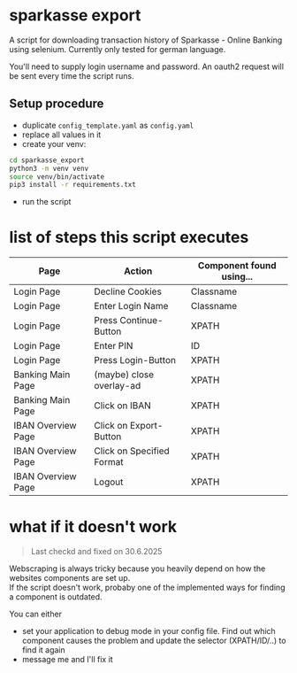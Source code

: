# sparkasse export

A script for downloading transaction history of Sparkasse - Online Banking using selenium.
Currently only tested for german language.

You'll need to supply login username and password. 
An oauth2 request will be sent every time the script runs.

## Setup procedure

- duplicate `config_template.yaml` as `config.yaml`
- replace all values in it
- create your venv:
```bash
cd sparkasse_export
python3 -m venv venv
source venv/bin/activate
pip3 install -r requirements.txt
```
- run the script

# list of steps this script executes

| Page               | Action                    | Component found using... |
|--------------------|---------------------------|--------------------------|
| Login Page         | Decline Cookies           | Classname                |
| Login Page         | Enter Login Name          | Classname                | 
| Login Page         | Press Continue-Button     | XPATH                    |
| Login Page         | Enter PIN                 | ID                       |
| Login Page         | Press Login-Button        | XPATH                    |
| Banking Main Page  | (maybe) close overlay-ad  | XPATH                    |
| Banking Main Page  | Click on IBAN             | XPATH                    |
| IBAN Overview Page | Click on Export-Button    | XPATH                    |
| IBAN Overview Page | Click on Specified Format | XPATH                    |
| IBAN Overview Page | Logout                    | XPATH                    |

# what if it doesn't work

> Last checkd and fixed on 30.6.2025

Webscraping is always tricky because you heavily depend on how the websites components are set up.   
If the script doesn't work, probaby one of the implemented ways for finding a component is outdated.

You can either 

- set your application to debug mode in your config file. Find out which component causes the problem and update the selector (XPATH/ID/..) to find it again
- message me and I'll fix it